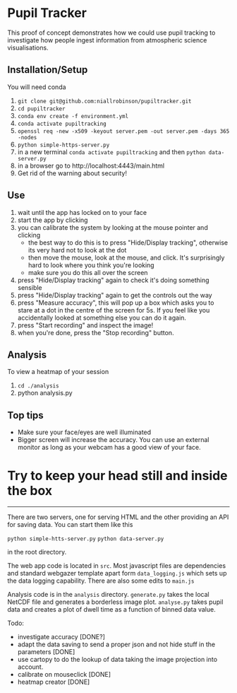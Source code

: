 # Pupil Tracker

This proof of concept demonstrates how we could use pupil tracking to investigate how people ingest information from atmospheric science visualisations.

## Installation/Setup
You will need conda

1. `git clone git@github.com:niallrobinson/pupiltracker.git`
1. `cd pupiltracker`
1. `conda env create -f environment.yml`
1. `conda activate pupiltracking`
1. `openssl req -new -x509 -keyout server.pem -out server.pem -days 365 -nodes`
1. `python simple-https-server.py`
1. in a new terminal `conda activate pupiltracking` and then `python data-server.py`
1. in a browser go to http://localhost:4443/main.html
1. Get rid of the warning about security!

## Use
1. wait until the app has locked on to your face
1. start the app by clicking
1. you can calibrate the system by looking at the mouse pointer and clicking
    * the best way to do this is to press "Hide/Display tracking", otherwise its very hard not to look at the dot
    * then move the mouse, look at the mouse, and click. It's surprisingly hard to look where you think you're looking
    * make sure you do this all over the screen
1. press "Hide/Display tracking" again to check it's doing something sensible
1. press "Hide/Display tracking" again to get the controls out the way
1. press "Measure accuracy", this will pop up a box which asks you to stare at a dot in the centre of the screen for 5s. If you feel like you accidentally looked at something else you can do it again.
1. press "Start recording" and inspect the image!
1. when you're done, press the "Stop recording" button.

## Analysis
To view a heatmap of your session
1. `cd ./analysis`
1. python analysis.py

## Top tips
* Make sure your face/eyes are well illuminated
* Bigger screen will increase the accuracy. You can use an external monitor as long as your webcam has a good view of your face.
# Try to keep your head still and inside the box

---

There are two servers, one for serving HTML and the other providing an API for saving data. You can start them like this

`python simple-htts-server.py`
`python data-server.py`

in the root directory.

The web app code is located in `src`. Most javascript files are dependencies and standard webgazer template apart form `data_logging.js` which sets up the data logging capability. There are also some edits to `main.js`

Analysis code is in the `analysis` directory. `generate.py` takes the local NetCDF file and generates a borderless image plot. `analyse.py` takes pupil data and creates a plot of dwell time as a function of binned data value.

Todo:
* investigate accuracy [DONE?]
* adapt the data saving to send a proper json and not hide stuff in the parameters [DONE]
* use cartopy to do the lookup of data taking the image projection into account.
* calibrate on mouseclick [DONE]
* heatmap creator [DONE]